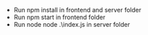 - Run npm install in frontend and server folder
- Run npm start in frontend folder
- Run node node .\index.js in server folder

